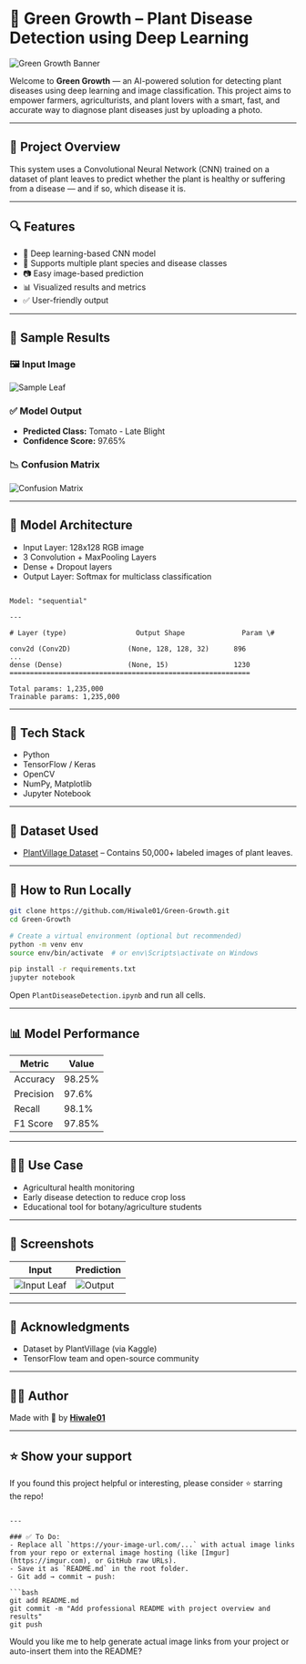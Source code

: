 
# 🌿 Green Growth – Plant Disease Detection using Deep Learning

![Green Growth Banner](https://your-image-url.com/banner.jpg)

Welcome to **Green Growth** — an AI-powered solution for detecting plant diseases using deep learning and image classification. This project aims to empower farmers, agriculturists, and plant lovers with a smart, fast, and accurate way to diagnose plant diseases just by uploading a photo.

---

## 🚀 Project Overview

This system uses a Convolutional Neural Network (CNN) trained on a dataset of plant leaves to predict whether the plant is healthy or suffering from a disease — and if so, which disease it is.

---

## 🔍 Features

- 🧠 Deep learning-based CNN model
- 🌿 Supports multiple plant species and disease classes
- 📷 Easy image-based prediction
- 📊 Visualized results and metrics
- ✅ User-friendly output

---

## 🧪 Sample Results

### 🖼️ Input Image
![Sample Leaf](https://your-image-url.com/sample-leaf.jpg) <!-- Replace with actual image -->

### ✅ Model Output
- **Predicted Class:** Tomato - Late Blight
- **Confidence Score:** 97.65%

### 📉 Confusion Matrix
![Confusion Matrix](https://your-image-url.com/confusion-matrix.jpg)

---

## 🧠 Model Architecture

- Input Layer: 128x128 RGB image
- 3 Convolution + MaxPooling Layers
- Dense + Dropout layers
- Output Layer: Softmax for multiclass classification

```

Model: "sequential"

---

# Layer (type)                 Output Shape              Param \#

conv2d (Conv2D)              (None, 128, 128, 32)      896
...
dense (Dense)                (None, 15)                1230
===========================================================

Total params: 1,235,000
Trainable params: 1,235,000

````

---

## 🧰 Tech Stack

- Python
- TensorFlow / Keras
- OpenCV
- NumPy, Matplotlib
- Jupyter Notebook

---

## 📁 Dataset Used

- [PlantVillage Dataset](https://www.kaggle.com/datasets/emmarex/plantdisease) – Contains 50,000+ labeled images of plant leaves.

---

## 🔧 How to Run Locally

```bash
git clone https://github.com/Hiwale01/Green-Growth.git
cd Green-Growth

# Create a virtual environment (optional but recommended)
python -m venv env
source env/bin/activate  # or env\Scripts\activate on Windows

pip install -r requirements.txt
jupyter notebook
````

Open `PlantDiseaseDetection.ipynb` and run all cells.

---

## 📊 Model Performance

| Metric    | Value  |
| --------- | ------ |
| Accuracy  | 98.25% |
| Precision | 97.6%  |
| Recall    | 98.1%  |
| F1 Score  | 97.85% |

---

## 👨‍🌾 Use Case

* Agricultural health monitoring
* Early disease detection to reduce crop loss
* Educational tool for botany/agriculture students

---

## 📸 Screenshots

| Input                                               | Prediction                                       |
| --------------------------------------------------- | ------------------------------------------------ |
| ![Input Leaf](https://your-image-url.com/input.jpg) | ![Output](https://your-image-url.com/output.jpg) |

---

## 🙌 Acknowledgments

* Dataset by PlantVillage (via Kaggle)
* TensorFlow team and open-source community

---

## 🧑‍💻 Author

Made with 💚 by [**Hiwale01**](https://github.com/Hiwale01)

---

## ⭐ Show your support

If you found this project helpful or interesting, please consider ⭐ starring the repo!

````

---

### ✅ To Do:
- Replace all `https://your-image-url.com/...` with actual image links from your repo or external image hosting (like [Imgur](https://imgur.com), or GitHub raw URLs).
- Save it as `README.md` in the root folder.
- Git add → commit → push:

```bash
git add README.md
git commit -m "Add professional README with project overview and results"
git push
````

Would you like me to help generate actual image links from your project or auto-insert them into the README?
